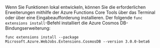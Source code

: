 Wenn Sie Funktionen lokal entwickeln, können Sie die erforderlichen Erweiterungen mithilfe der Azure Functions Core Tools über das Terminal oder über eine Eingabeaufforderung installieren. Der folgende `func extensions install`-Befehl installiert die Azure Cosmos DB-Bindungserweiterung:

```
func extensions install --package Microsoft.Azure.WebJobs.Extensions.CosmosDB --version 3.0.0-beta6 
```
